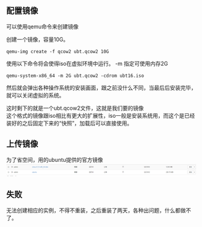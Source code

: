 ## 配置镜像

可以使用qemu命令来创建镜像  

创建一个镜像，容量10G。
```
qemu-img create -f qcow2 ubt.qcow2 10G
```
使用以下命令将会使得iso在虚拟环境中运行。 -m 指定可使用内存2G
```
qemu-system-x86_64 -m 2G ubt.qcow2 -cdrom ubt16.iso
```


然后就会弹出各种操作系统的安装画面，跟之前没什么不同，当最后后安装完毕，就可以关闭虚拟的系统。  

这时剩下的就是一个ubt.qcow2文件，这就是我们要的镜像  
这个格式的镜像跟iso相比有更大的扩展性，iso一般是安装系统用，而这个是已经装好的之后固定下来的“快照”，加载后可以直接使用。



## 上传镜像
为了省空间，用的ubuntu提供的官方镜像  
![upload](https://github.com/CourseCloudDesktop/cloudDesktop/raw/kek-develop/task3/pictures/q1.PNG)



## 失败
无法创建相应的实例，不得不重装，之后重装了两天，各种出问题，什么都做不了。
